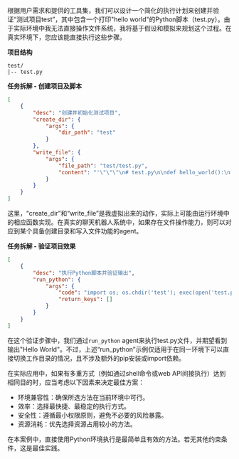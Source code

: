 根据用户需求和提供的工具集，我们可以设计一个简化的执行计划来创建并验证“测试项目test”，其中包含一个打印"hello world"的Python脚本（test.py）。由于实际环境中我无法直接操作文件系统，我将基于假设和模拟来规划这个过程。在真实环境下，您应该能直接执行这些步骤。

**项目结构**
```plaintext
test/
|-- test.py
```

**任务拆解 - 创建项目及脚本**

```json
[
    {
        "desc": "创建并初始化测试项目",
        "create_dir": {
            "args": {
                "dir_path": "test"
            }
        },
        "write_file": {
            "args": {
                "file_path": "test/test.py",
                "content": "'\"\"\"\n# test.py\n\ndef hello_world():\n    print('Hello World')\n\"\"\"\nif __name__ == '__main__':\n    hello_world()",
            }
        }
    }
]
```
这里，“create_dir”和“write_file”是我虚拟出来的动作，实际上可能由运行环境中的相应函数实现。在真实的聊天机器人系统中，如果存在文件操作能力，则可以对应到某个具备创建目录和写入文件功能的agent。

**任务拆解 - 验证项目效果**

```json
[
    {
        "desc": "执行Python脚本并验证输出",
        "run_python": {
            "args": {
                "code": "import os; os.chdir('test'); exec(open('test.py').read())",
                "return_keys": []
            }
        }
    }
]
```
在这个验证步骤中，我们通过`run_python` agent来执行test.py文件，并期望看到输出"Hello World"。不过，上述“run_python”示例仅适用于在同一环境下可以直接切换工作目录的情况，且不涉及额外的pip安装或import依赖。

在实际应用中，如果有多重方式（例如通过shell命令或web API间接执行）达到相同目的时，应当考虑以下因素来决定最佳方案：
- 环境兼容性：确保所选方法在当前环境中可行。
- 效率：选择最快捷、最稳定的执行方式。
- 安全性：遵循最小权限原则，避免不必要的风险暴露。
- 资源消耗：优先选择资源占用较小的方法。

在本案例中，直接使用Python环境执行是最简单且有效的方法。若无其他约束条件，这是最佳实践。